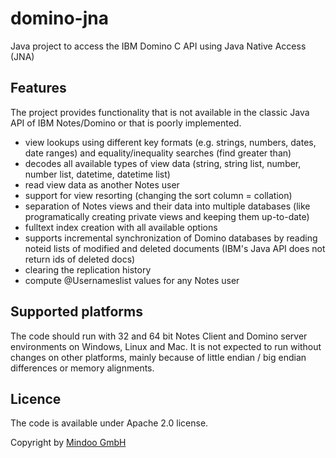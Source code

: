 # domino-jna
Java project to access the IBM Domino C API using Java Native Access (JNA)

## Features
The project provides functionality that is not available in the classic Java API of IBM Notes/Domino or that is poorly implemented.

* view lookups using different key formats (e.g. strings, numbers, dates, date ranges) and equality/inequality searches (find greater than)
* decodes all available types of view data (string, string list, number, number list, datetime, datetime list)
* read view data as another Notes user
* support for view resorting (changing the sort column = collation)
* separation of Notes views and their data into multiple databases (like programatically creating private views and keeping them up-to-date)
* fulltext index creation with all available options
* supports incremental synchronization of Domino databases by reading noteid lists of modified and deleted documents (IBM's Java API does not return ids of deleted docs)
* clearing the replication history
* compute @Usernameslist values for any Notes user
 
## Supported platforms
The code should run with 32 and 64 bit Notes Client and Domino server environments on Windows, Linux and Mac.
It is not expected to run without changes on other platforms, mainly because of little endian / big endian differences or memory alignments.

## Licence
The code is available under Apache 2.0 license.

Copyright by [Mindoo GmbH](http://www.mindoo.com)

